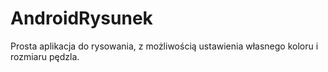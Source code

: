 # AndroidRysunek
Prosta aplikacja do rysowania, z możliwością ustawienia własnego koloru i rozmiaru pędzla.
